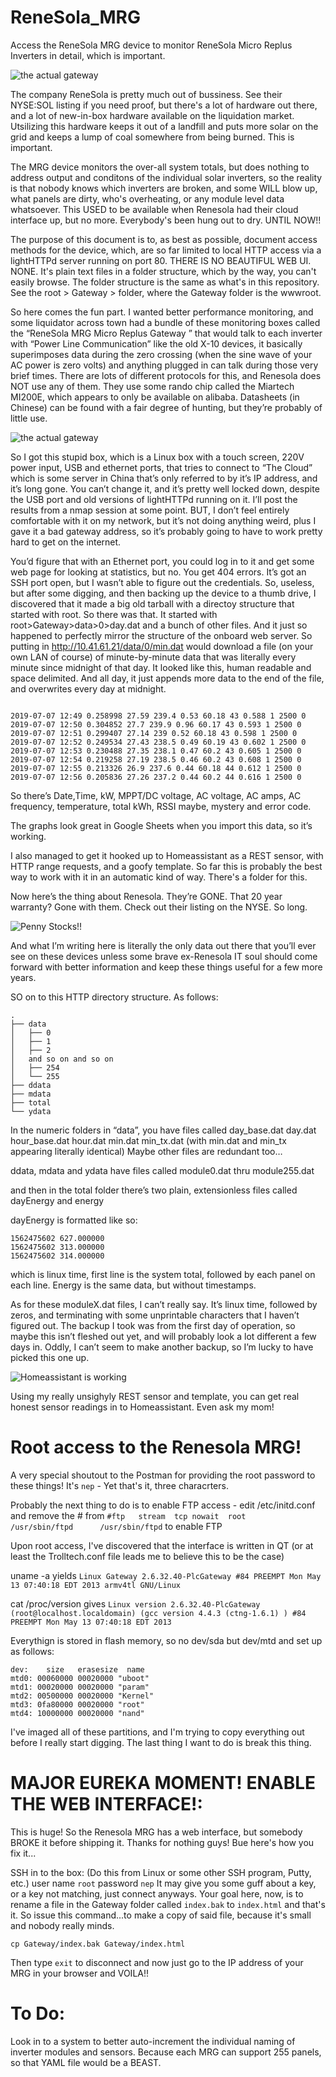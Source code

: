 # ReneSola_MRG
Access the ReneSola MRG device to monitor ReneSola Micro Replus Inverters in detail, which is important. 

![the actual gateway](MicroReplusMRG.jpg)

The company ReneSola is pretty much out of bussiness. See their NYSE:SOL listing if you need proof, but there's a lot of hardware out there, and a lot of new-in-box hardware available on the liquidation market. Utsilizing this hardware keeps it out of a landfill and puts more solar on the grid and keeps a lump of coal somewhere from being burned. This is important. 

The MRG device monitors the over-all system totals, but does nothing to address output and conditons of the individual solar inverters, so the reality is that nobody knows which inverters are broken, and some WILL blow up,  what panels are dirty, who's overheating, or any module level data whatsoever. This USED to be available when Renesola had their cloud interface up, but no more. Everybody's been hung out to dry. UNTIL NOW!!

The purpose of this document is to, as best as possible, document access methods for the device, which, are so far limited to local HTTP access via a lightHTTPd server running on port 80. THERE IS NO BEAUTIFUL WEB UI. NONE. It's plain text files in a folder structure, which by the way, you can't easily browse. The folder structure is the same as what's in this repository. See the root > Gateway > folder, where the Gateway folder is the wwwroot. 

So here comes the fun part. I wanted better performance monitoring, and some liquidator across town had a bundle of these monitoring boxes called the “ReneSola MRG Micro Replus Gateway ” that would talk to each inverter with “Power Line Communication” like the old X-10 devices, it basically superimposes data during the zero crossing (when the sine wave of your AC power is zero volts) and anything plugged in can talk during those very brief times. There are lots of different protocols for this, and Renesola does NOT use any of them. They use some rando chip called the Miartech MI200E, which appears to only be available on alibaba. Datasheets (in Chinese) can be found with a fair degree of hunting, but they’re probably of little use. 

![the actual gateway](PLCPHYChip.jpg)

So I got this stupid box, which is a Linux box with a touch screen, 220V power input, USB and ethernet ports,  that tries to connect to “The Cloud” which is some server in China that’s only referred to by it’s IP address, and it’s long gone. You can’t change it, and it’s pretty well locked down, despite the USB port and old versions of lightHTTPd running on it. I’ll post the results from a nmap session at some point. BUT, I don’t feel entirely comfortable with it on my network, but it’s not doing anything weird, plus I gave it a bad gateway address, so it’s probably going to have to work pretty hard to get on the internet.  

You’d figure that with an Ethernet port, you could log in to it and get some web page for looking at statistics, but no. You get 404 errors. It’s got an SSH port open, but I wasn’t able to figure out the credentials. So, useless, but after some digging, and then backing up the device to a thumb drive, I discovered that it made a big old tarball with a directoy structure that started with root. So there was that.  It started with root>Gateway>data>0>day.dat and a bunch of other files. And it just so happened to perfectly mirror the structure of the onboard web server. So putting in http://10.41.61.21/data/0/min.dat would download a file (on your own LAN of course) of minute-by-minute data that was literally every minute since midnight of that day. It looked like this, human readable and space delimited. And all day, it just appends more data to the end of the file, and overwrites every day at midnight. 
```

2019-07-07 12:49 0.258998 27.59 239.4 0.53 60.18 43 0.588 1 2500 0
2019-07-07 12:50 0.304852 27.7 239.9 0.96 60.17 43 0.593 1 2500 0
2019-07-07 12:51 0.299407 27.14 239 0.52 60.18 43 0.598 1 2500 0
2019-07-07 12:52 0.249534 27.43 238.5 0.49 60.19 43 0.602 1 2500 0
2019-07-07 12:53 0.230488 27.35 238.1 0.47 60.2 43 0.605 1 2500 0
2019-07-07 12:54 0.219258 27.19 238.5 0.46 60.2 43 0.608 1 2500 0
2019-07-07 12:55 0.213326 26.9 237.6 0.44 60.18 44 0.612 1 2500 0
2019-07-07 12:56 0.205836 27.26 237.2 0.44 60.2 44 0.616 1 2500 0

```

So there’s Date,Time, kW, MPPT/DC voltage, AC voltage, AC amps, AC frequency, temperature, total kWh, RSSI maybe, mystery and error code. 

The graphs look great in Google Sheets when you import this data, so it’s working.

I also managed to get it hooked up to Homeassistant as a REST sensor, with HTTP range requests, and a goofy template. So far this is probably the best way to work with it in an automatic kind of way. There's a folder for this. 

Now here’s the thing about Renesola. They’re GONE. That 20 year warranty? Gone with them. Check out their listing on the NYSE. So long. 

![Penny Stocks!!](graphchart.png)

And what I’m writing here is literally the only data out there that you’ll ever see on these devices unless some brave ex-Renesola IT soul should come forward with better information and keep these things useful for a few more years. 

SO on to this HTTP directory structure. As follows: 


```
.
├── data
│   ├── 0
│   ├── 1
│   ├── 2
│   and so on and so on
│   ├── 254
│   └── 255
├── ddata
├── mdata
├── total
└── ydata
```

In the numeric folders in “data”, you have files called day_base.dat  day.dat  hour_base.dat  hour.dat  min.dat  min_tx.dat (with min.dat and min_tx appearing literally identical) Maybe other files are redundant too…

ddata, mdata and ydata have files called module0.dat thru module255.dat

and then in the total folder there’s two plain, extensionless files called
dayEnergy  and energy

dayEnergy is formatted like so:
```
1562475602 627.000000
1562475602 313.000000
1562475602 314.000000
```
which is linux time, first line is the system total, followed by each panel on each line. Energy is the same data, but without timestamps. 

As for these moduleX.dat files, I can’t really say. It’s linux time, followed by zeros, and terminating with some unprintable characters that I haven’t figured out. The backup I took was from the first day of operation, so maybe this isn’t fleshed out yet, and will probably look a lot different a few days in.  Oddly, I can’t seem to make another backup, so I’m lucky to have picked this one up.

![Homeassistant is working](hassworks.png)

Using my really unsighyly REST sensor and template, you can get real honest sensor readings in to Homeassistant. Even ask my mom! 

# Root access to the Renesola MRG!
A very special shoutout to the Postman for providing the root password to these things!
It's `nep` - Yet that's it, three characrters. 

Probably the next thing to do is to enable FTP access - 
edit /etc/initd.conf and remove the # from 
`#ftp	stream	tcp	nowait	root	/usr/sbin/ftpd		/usr/sbin/ftpd`
to enable FTP

Upon root access, I've discovered that the interface is written in QT (or at least the Trolltech.conf file leads me to believe this to be the case) 

uname -a yields `Linux Gateway 2.6.32.40-PlcGateway #84 PREEMPT Mon May 13 07:40:18 EDT 2013 armv4tl GNU/Linux`

cat /proc/version gives `Linux version 2.6.32.40-PlcGateway (root@localhost.localdomain) (gcc version 4.4.3 (ctng-1.6.1) ) #84 PREEMPT Mon May 13 07:40:18 EDT 2013`

Everythign is stored in flash memory, so no dev/sda but dev/mtd and set up as follows:
```[root@Gateway /proc]# cat mtd 
dev:    size   erasesize  name
mtd0: 00060000 00020000 "uboot"
mtd1: 00020000 00020000 "param"
mtd2: 00500000 00020000 "Kernel"
mtd3: 0fa80000 00020000 "root"
mtd4: 10000000 00020000 "nand"
```
I've imaged all of these partitions, and I'm trying to copy everything out before I really start digging. The last thing I want to do is break this thing. 

# MAJOR EUREKA MOMENT! ENABLE THE WEB INTERFACE!:
This is huge! So the Renesola MRG has a web interface, but somebody BROKE it before shipping it. Thanks for nothing guys! Bue here's how you fix it...

SSH in to the box: (Do this from Linux or some other SSH program, Putty, etc.)
user name `root`
password `nep`
It may give you some guff about a key, or a key not matching, just connect anyways. 
Your goal here, now, is to rename a file in the Gateway folder called `index.bak` to `index.html` and that's it. So issue this command...to make a copy of said file, because it's small and nobody really minds. 

`cp Gateway/index.bak Gateway/index.html`

Then type `exit` to disconnect and now just go to the IP address of your MRG in your browser and VOILA!! 



# To Do:

Look in to a system to better auto-increment the individual naming of inverter modules and sensors. Because each MRG can support 255 panels, so that YAML file would be a BEAST. 
